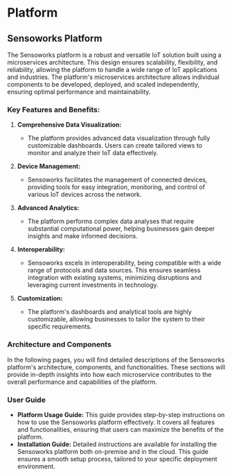# Platform

## Sensoworks Platform

The Sensoworks platform is a robust and versatile IoT solution built using a microservices architecture. This design ensures scalability, flexibility, and reliability, allowing the platform to handle a wide range of IoT applications and industries. The platform's microservices architecture allows individual components to be developed, deployed, and scaled independently, ensuring optimal performance and maintainability.

### Key Features and Benefits:

1. **Comprehensive Data Visualization:**
   - The platform provides advanced data visualization through fully customizable dashboards. Users can create tailored views to monitor and analyze their IoT data effectively.
2. **Device Management:**
   - Sensoworks facilitates the management of connected devices, providing tools for easy integration, monitoring, and control of various IoT devices across the network.
3. **Advanced Analytics:**

   - The platform performs complex data analyses that require substantial computational power, helping businesses gain deeper insights and make informed decisions.

4. **Interoperability:**

   - Sensoworks excels in interoperability, being compatible with a wide range of protocols and data sources. This ensures seamless integration with existing systems, minimizing disruptions and leveraging current investments in technology.

5. **Customization:**
   - The platform's dashboards and analytical tools are highly customizable, allowing businesses to tailor the system to their specific requirements.

### Architecture and Components

In the following pages, you will find detailed descriptions of the Sensoworks platform's architecture, components, and functionalities. These sections will provide in-depth insights into how each microservice contributes to the overall performance and capabilities of the platform.

### User Guide

- **Platform Usage Guide:** This guide provides step-by-step instructions on how to use the Sensoworks platform effectively. It covers all features and functionalities, ensuring that users can maximize the benefits of the platform.
- **Installation Guide:** Detailed instructions are available for installing the Sensoworks platform both on-premise and in the cloud. This guide ensures a smooth setup process, tailored to your specific deployment environment.
